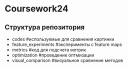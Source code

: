 # Coursework24

## Структура репозитория
- codes  #используемые для сравнения картинки
- feature_experiments #эксперименты с feature maps
- metrics #код для подсчета метрик
- optimization #проведение оптмизации
- visual_comparison #визуальное сравнение методов

